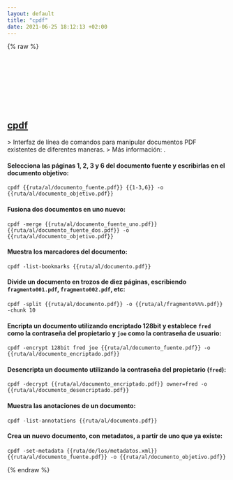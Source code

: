 ```yaml
---
layout: default
title: "cpdf"
date: 2021-06-25 18:12:13 +02:00
---
```

{% raw %}
<h2 id="cpdf">
  <a href="/es/common/cpdf.html">cpdf</a> <a href="#cpdf"><svg class="icon">
    <use href="/assets/images/unicode_sprite.svg#link" />
  </svg></a>
</h2>
> Interfaz de línea de comandos para manipular documentos PDF existentes de diferentes maneras.
> Más información: <https://www.coherentpdf.com/cpdfmanudel/cpdfmanudel.html>.

#### Selecciona las páginas 1, 2, 3 y 6 del documento fuente y escribirlas en el documento objetivo:
```shell
cpdf {{ruta/al/documento_fuente.pdf}} {{1-3,6}} -o {{ruta/al/documento_objetivo.pdf}}
```
#### Fusiona dos documentos en uno nuevo:
```shell
cpdf -merge {{ruta/al/documento_fuente_uno.pdf}} {{ruta/al/documento_fuente_dos.pdf}} -o {{ruta/al/documento_objetivo.pdf}}
```
#### Muestra los marcadores del documento:
```shell
cpdf -list-bookmarks {{ruta/al/documento.pdf}}
```
#### Divide un documento en trozos de diez páginas, escribiendo `fragmento001.pdf`, `fragmento002.pdf`, etc:
```shell
cpdf -split {{ruta/al/documento.pdf}} -o {{ruta/al/fragmento%%%.pdf}} -chunk 10
```
#### Encripta un documento utilizando encriptado 128bit y establece `fred` como la contraseña del propietario y `joe` como la contraseña de usuario:
```shell
cpdf -encrypt 128bit fred joe {{ruta/al/documento_fuente.pdf}} -o {{ruta/al/documento_encriptado.pdf}}
```
#### Desencripta un documento utilizando la contraseña del propietario (`fred`):
```shell
cpdf -decrypt {{ruta/al/documento_encriptado.pdf}} owner=fred -o {{ruta/al/documento_desencriptado.pdf}}
```
#### Muestra las anotaciones de un documento:
```shell
cpdf -list-annotations {{ruta/al/documento.pdf}}
```
#### Crea un nuevo documento, con metadatos, a partir de uno que ya existe:
```shell
cpdf -set-metadata {{ruta/de/los/metadatos.xml}} {{ruta/al/documento_fuente.pdf}} -o {{ruta/al/documento_objetivo.pdf}}
```
{% endraw %}